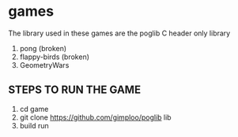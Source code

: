# games

The library used in these games are the poglib C header only library

1. pong         (broken)
2. flappy-birds (broken)
3. GeometryWars


## STEPS TO RUN THE GAME 
1. cd game
2. git clone https://github.com/gimploo/poglib lib
3. build run
